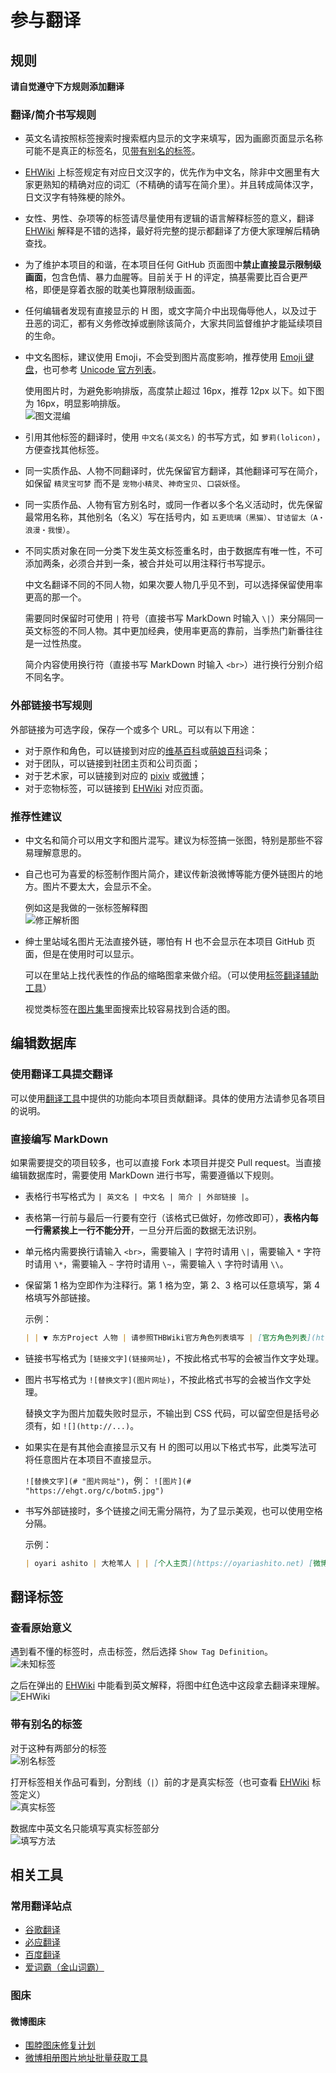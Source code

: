 参与翻译
==================

## 规则
**请自觉遵守下方规则添加翻译**

### 翻译/简介书写规则

* 英文名请按照标签搜索时搜索框内显示的文字来填写，因为画廊页面显示名称可能不是真正的标签名，见[带有别名的标签](#带有别名的标签)。

* [EHWiki](https://ehwiki.org/) 上标签规定有对应日文汉字的，优先作为中文名，除非中文圈里有大家更熟知的精确对应的词汇（不精确的请写在简介里）。并且转成简体汉字，日文汉字有特殊梗的除外。
  
* 女性、男性、杂项等的标签请尽量使用有逻辑的语言解释标签的意义，翻译 [EHWiki](https://ehwiki.org/) 解释是不错的选择，最好将完整的提示都翻译了方便大家理解后精确查找。
  
* 为了维护本项目的和谐，在本项目任何 GitHub 页面图中**禁止直接显示限制级画面**，包含色情、暴力血腥等。目前关于 H 的评定，搞基需要比百合更严格，即便是穿着衣服的耽美也算限制级画面。
  
* 任何编辑者发现有直接显示的 H 图，或文字简介中出现侮辱他人，以及过于丑恶的词汇，都有义务修改掉或删除该简介，大家共同监督维护才能延续项目的生命。
  
* 中文名图标，建议使用 Emoji，不会受到图片高度影响，推荐使用 [Emoji 键盘](https://emojikeyboard.org/)，也可参考 [Unicode 官方列表](http://www.unicode.org/Public/emoji/5.0/emoji-test.txt)。  
  
  使用图片时，为避免影响排版，高度禁止超过 16px，推荐 12px 以下。如下图为 16px，明显影响排版。  
  ![图文混编](doc-img/image-in-translation.jpg)

* 引用其他标签的翻译时，使用 `中文名(英文名)` 的书写方式，如 `萝莉(lolicon)`，方便查找其他标签。
  
* 同一实质作品、人物不同翻译时，优先保留官方翻译，其他翻译可写在简介，如保留 `精灵宝可梦` 而不是 `宠物小精灵`、`神奇宝贝`、`口袋妖怪`。
  
* 同一实质作品、人物有官方别名时，或同一作者以多个名义活动时，优先保留最常用名称，其他别名（名义）写在括号内，如 `五更琉璃（黑猫）`、`甘诘留太（A・浪漫・我慢）`。
  
* 不同实质对象在同一分类下发生英文标签重名时，由于数据库有唯一性，不可添加两条，必须合并到一条，被合并处可以用注释行书写提示。  
  
  中文名翻译不同的不同人物，如果次要人物几乎见不到，可以选择保留使用率更高的那一个。 

  需要同时保留时可使用 `|` 符号（直接书写 MarkDown 时输入 `\|`）来分隔同一英文标签的不同人物。其中更加经典，使用率更高的靠前，当季热门新番往往是一过性热度。  

  简介内容使用换行符（直接书写 MarkDown 时输入 `<br>`）进行换行分别介绍不同名字。  

### 外部链接书写规则

外部链接为可选字段，保存一个或多个 URL。可以有以下用途：

* 对于原作和角色，可以链接到对应的[维基百科](https://zh.wikipedia.org/)或[萌娘百科](https://zh.moegirl.org/)词条；
* 对于团队，可以链接到社团主页和公司页面；
* 对于艺术家，可以链接到对应的 [pixiv](https://www.pixiv.net/) 或[微博](http://weibo.com/)；
* 对于恋物标签，可以链接到 [EHWiki](https://ehwiki.org/wiki/Fetish_Listing) 对应页面。

### 推荐性建议

* 中文名和简介可以用文字和图片混写。建议为标签搞一张图，特别是那些不容易理解意思的。
  
* 自己也可为喜爱的标签制作图片简介，建议传新浪微博等能方便外链图片的地方。图片不要太大，会显示不全。  
  
  例如这是我做的一张标签解释图  
  ![修正解析图](http://ww4.sinaimg.cn/large/6c84b2d6jw1f3yuc3f7r7j205k0b43zr.jpg)

* 绅士里站域名图片无法直接外链，哪怕有 H 也不会显示在本项目 GitHub 页面，但是在使用时可以显示。
  
  可以在里站上找代表性的作品的缩略图拿来做介绍。（可以使用[标签翻译辅助工具](https://github.com/Mapaler/EhTagTranslator/wiki/ETTWikiHelper)）

  视觉类标签在[图片集](https://exhentai.org/imageset/)里面搜索比较容易找到合适的图。

## 编辑数据库

### 使用翻译工具提交翻译

可以使用[翻译工具](README.md#一般用户)中提供的功能向本项目贡献翻译。具体的使用方法请参见各项目的说明。

### 直接编写 MarkDown

如果需要提交的项目较多，也可以直接 Fork 本项目并提交 Pull request。当直接编辑数据库时，需要使用 MarkDown 进行书写，需要遵循以下规则。
  
* 表格行书写格式为 `| 英文名 | 中文名 | 简介 | 外部链接 |`。
  
* 表格第一行前与最后一行要有空行（该格式已做好，勿修改即可），**表格内每一行需紧挨上一行不能分开**，一旦分开后面的数据无法识别。
  
* 单元格内需要换行请输入 `<br>`，需要输入 `|` 字符时请用 `\|`，需要输入 `*` 字符时请用 `\*`，需要输入 `~` 字符时请用 `\~`，需要输入 `\` 字符时请用 `\\`。
  
* 保留第 1 格为空即作为注释行。第 1 格为空，第 2、3 格可以任意填写，第 4 格填写外部链接。  
  
  示例： 
  ```markdown
  | | ▼ 东方Project 人物 | 请参照THBWiki官方角色列表填写 | [官方角色列表](https://thwiki.cc/官方角色列表) |
  ```  

* 链接书写格式为 `[链接文字](链接网址)`，不按此格式书写的会被当作文字处理。  
  
* 图片书写格式为 `![替换文字](图片网址)`，不按此格式书写的会被当作文字处理。  
  
  替换文字为图片加载失败时显示，不输出到 CSS 代码，可以留空但是括号必须有，如 `![](http://...)`。

* 如果实在是有其他会直接显示又有 H 的图可以用以下格式书写，此类写法可将任意图片在本项目不直接显示。
  
  `![替换文字](# "图片网址")`，例： `![图片](# "https://ehgt.org/c/botm5.jpg")`

* 书写外部链接时，多个链接之间无需分隔符，为了显示美观，也可以使用空格分隔。

  示例： 
  ```markdown
  | oyari ashito | 大枪苇人 | | [个人主页](https://oyariashito.net) [微博](http://weibo.com/oyariashito) |
  ```

## 翻译标签

### 查看原始意义

遇到看不懂的标签时，点击标签，然后选择 `Show Tag Definition`。  
![未知标签](doc-img/show-tag-defination.jpg)

之后在弹出的 [EHWiki](https://ehwiki.org/) 中能看到英文解释，将图中红色选中这段拿去翻译来理解。  
![EHWiki](doc-img/ehwiki.jpg)

### 带有别名的标签

对于这种有两部分的标签  
![别名标签](doc-img/tag-with-alias.jpg)

打开标签相关作品可看到，分割线（`|`）前的才是真实标签（也可查看 [EHWiki](https://ehwiki.org/) 标签定义）    
![真实标签](doc-img/search-of-tag-with-alias.jpg)

数据库中英文名只能填写真实标签部分    
![填写方法](doc-img/tag-in-database.jpg)

## 相关工具
### 常用翻译站点
* [谷歌翻译](http://translate.google.cn/)
* [必应翻译](http://www.bing.com/translator/)
* [百度翻译](http://fanyi.baidu.com/#auto/zh/)
* [爱词霸（金山词霸）](http://www.iciba.com/)

### 图床
#### 微博图床
* [围脖图床修复计划](http://weibotuchuang.sinaapp.com/)
* [微博相册图片地址批量获取工具](https://greasyfork.org/scripts/18036)

